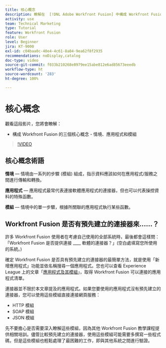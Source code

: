 ```yaml
---
title: 核心概念
description: 瞭解在  [!DNL Adobe Workfront Fusion] 中構成 Workfront Fusion 的三個核心概念 - 情境、應用程式和模組。
activity: use
team: Technical Marketing
type: Tutorial
feature: Workfront Fusion
role: User
level: Beginner
jira: KT-9000
exl-id: c04baa0c-40e4-4c61-8a04-9ea62f8f2935
recommendations: noDisplay,catalog
doc-type: video
source-git-commit: f033b210268e8979ee15abe812e6ad85673eeedb
workflow-type: ht
source-wordcount: '283'
ht-degree: 100%

---
```


# 核心概念

觀看這段影片，您將會瞭解：

* 構成 Workfront Fusion 的三個核心概念 - 情境、應用程式和模組

>[!VIDEO](https://video.tv.adobe.com/v/335260/?quality=12&learn=on)

## 核心概念術語

**情境** — 情境由一系列的步驟 (模組) 組成，指示資料應該如何在應用程式/服務之間進行傳輸和轉換。

**應用程式** — 應用程式最常代表連接軟體應用程式的連接器，但也可以代表操控資料的特殊函數。

**模組** — 情境中的單一步驟，根據所關聯的應用程式執行某些函數。

## Workfront Fusion 是否有預先建立的連接器來……？

許多 Workfront Fusion 使用者在考慮自己使用的全部系統時，最後都會這樣問：「Workfront Fusion 是否提供連接 ____ 軟體的連接器？」(空白處填寫您所使用的系統。)

確定 Workfront Fusion 是否具有預先建立的連接器的最簡單方法，就是使用「新增應用程式」功能並依名稱搜尋一個應用程式。您也可以查看 Experience League 上的文章「[應用程式及其模組](https://experienceleague.adobe.com/docs/workfront/using/adobe-workfront-fusion/fusion-apps-and-modules/apps-and-their-modules.html?lang=zh-Hant)」，取得 Workfront Fusion 可以連接的應用程式清單。

連接器並不限於本文章提及的應用程式。如果您要使用的應用程式沒有預先建立的連接器，您可以使用這些模組直接連接網頁服務：

* HTTP 模組
* SOAP 模組
* JSON 模組

先不要擔心是否需要深入瞭解這些模組，因為其他 Workfront Fusion 教學課程提供相關培訓。儘管比較預先建立的連接器，使用這些模組可能需要多撰寫一些程式碼，但是這些模組也輕鬆處理了最困難的工作，即與其他系統之間進行驗證。
